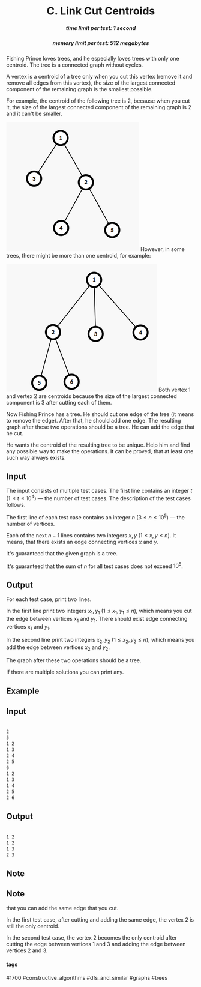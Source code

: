 <h1 style='text-align: center;'> C. Link Cut Centroids</h1>

<h5 style='text-align: center;'>time limit per test: 1 second</h5>
<h5 style='text-align: center;'>memory limit per test: 512 megabytes</h5>

Fishing Prince loves trees, and he especially loves trees with only one centroid. The tree is a connected graph without cycles.

A vertex is a centroid of a tree only when you cut this vertex (remove it and remove all edges from this vertex), the size of the largest connected component of the remaining graph is the smallest possible.

For example, the centroid of the following tree is $2$, because when you cut it, the size of the largest connected component of the remaining graph is $2$ and it can't be smaller.

 ![](images/5ad0d25c08ce9984ee6feb1955ddb2562dc91b7e.png) However, in some trees, there might be more than one centroid, for example:

 ![](images/2d2d588643dde1aa8f6787434a88245bea97d5c7.png) Both vertex $1$ and vertex $2$ are centroids because the size of the largest connected component is $3$ after cutting each of them.

Now Fishing Prince has a tree. He should cut one edge of the tree (it means to remove the edge). After that, he should add one edge. The resulting graph after these two operations should be a tree. He can add the edge that he cut.

He wants the centroid of the resulting tree to be unique. Help him and find any possible way to make the operations. It can be proved, that at least one such way always exists.

## Input

The input consists of multiple test cases. The first line contains an integer $t$ ($1\leq t\leq 10^4$) — the number of test cases. The description of the test cases follows.

The first line of each test case contains an integer $n$ ($3\leq n\leq 10^5$) — the number of vertices.

Each of the next $n-1$ lines contains two integers $x, y$ ($1\leq x,y\leq n$). It means, that there exists an edge connecting vertices $x$ and $y$.

It's guaranteed that the given graph is a tree.

It's guaranteed that the sum of $n$ for all test cases does not exceed $10^5$.

## Output

For each test case, print two lines.

In the first line print two integers $x_1, y_1$ ($1 \leq x_1, y_1 \leq n$), which means you cut the edge between vertices $x_1$ and $y_1$. There should exist edge connecting vertices $x_1$ and $y_1$.

In the second line print two integers $x_2, y_2$ ($1 \leq x_2, y_2 \leq n$), which means you add the edge between vertices $x_2$ and $y_2$.

The graph after these two operations should be a tree.

If there are multiple solutions you can print any.

## Example

## Input


```

2
5
1 2
1 3
2 4
2 5
6
1 2
1 3
1 4
2 5
2 6

```
## Output


```

1 2
1 2
1 3
2 3
```
## Note

## Note

 that you can add the same edge that you cut.

In the first test case, after cutting and adding the same edge, the vertex $2$ is still the only centroid.

In the second test case, the vertex $2$ becomes the only centroid after cutting the edge between vertices $1$ and $3$ and adding the edge between vertices $2$ and $3$.



#### tags 

#1700 #constructive_algorithms #dfs_and_similar #graphs #trees 